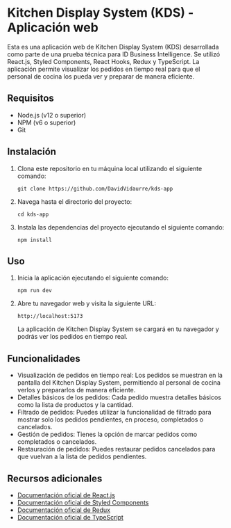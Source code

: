 # Kitchen Display System (KDS) - Aplicación web

Esta es una aplicación web de Kitchen Display System (KDS) desarrollada como parte de una prueba técnica para ID Business Intelligence. Se utilizó React.js, Styled Components, React Hooks, Redux y TypeScript. La aplicación permite visualizar los pedidos en tiempo real para que el personal de cocina los pueda ver y preparar de manera eficiente.

## Requisitos

- Node.js (v12 o superior)
- NPM (v6 o superior)
- Git

## Instalación

1. Clona este repositorio en tu máquina local utilizando el siguiente comando:

   ```
   git clone https://github.com/DavidVidaurre/kds-app
   ```

2. Navega hasta el directorio del proyecto:

   ```
   cd kds-app
   ```

3. Instala las dependencias del proyecto ejecutando el siguiente comando:

   ```
   npm install
   ```

## Uso

1. Inicia la aplicación ejecutando el siguiente comando:

   ```
   npm run dev
   ```

2. Abre tu navegador web y visita la siguiente URL:

   ```
   http://localhost:5173
   ```

   La aplicación de Kitchen Display System se cargará en tu navegador y podrás ver los pedidos en tiempo real.

## Funcionalidades

- Visualización de pedidos en tiempo real: Los pedidos se muestran en la pantalla del Kitchen Display System, permitiendo al personal de cocina verlos y prepararlos de manera eficiente.
- Detalles básicos de los pedidos: Cada pedido muestra detalles básicos como la lista de productos y la cantidad.
- Filtrado de pedidos: Puedes utilizar la funcionalidad de filtrado para mostrar solo los pedidos pendientes, en proceso, completados o cancelados.
- Gestión de pedidos: Tienes la opción de marcar pedidos como completados o cancelados.
- Restauración de pedidos: Puedes restaurar pedidos cancelados para que vuelvan a la lista de pedidos pendientes.

## Recursos adicionales

- [Documentación oficial de React.js](https://es.reactjs.org/)
- [Documentación oficial de Styled Components](https://styled-components.com/)
- [Documentación oficial de Redux](https://redux.js.org/)
- [Documentación oficial de TypeScript](https://www.typescriptlang.org/)